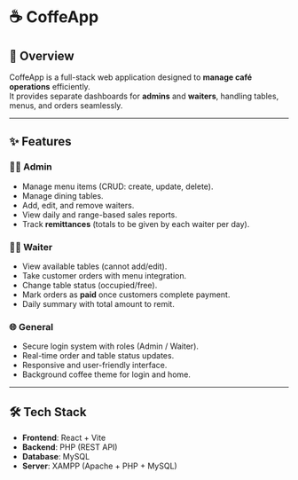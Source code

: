 # ☕ CoffeApp

## 📖 Overview
CoffeApp is a full-stack web application designed to **manage café operations** efficiently.  
It provides separate dashboards for **admins** and **waiters**, handling tables, menus, and orders seamlessly.  

---

## ✨ Features
### 👨‍💼 Admin
- Manage menu items (CRUD: create, update, delete).
- Manage dining tables.
- Add, edit, and remove waiters.
- View daily and range-based sales reports.
- Track **remittances** (totals to be given by each waiter per day).

### 👨‍🍳 Waiter
- View available tables (cannot add/edit).
- Take customer orders with menu integration.
- Change table status (occupied/free).
- Mark orders as **paid** once customers complete payment.
- Daily summary with total amount to remit.

### 🌐 General
- Secure login system with roles (Admin / Waiter).
- Real-time order and table status updates.
- Responsive and user-friendly interface.
- Background coffee theme for login and home.

---

## 🛠️ Tech Stack
- **Frontend**: React + Vite  
- **Backend**: PHP (REST API)  
- **Database**: MySQL  
- **Server**: XAMPP (Apache + PHP + MySQL)  


